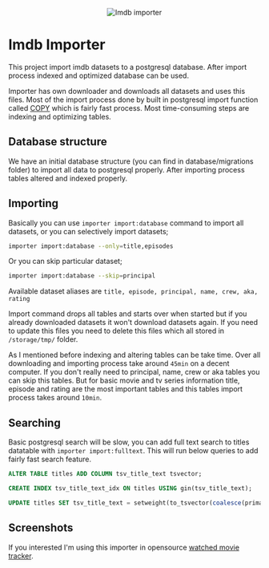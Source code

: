 <p align="center">
    <img title="Imdb importer" src="https://banners.beyondco.de/Imdb%20Importer.png?theme=light&packageManager=composer+require&packageName=xuma%2Fimdb-importer&pattern=architect&style=style_2&description=Download+and+import+imdb+database&md=1&showWatermark=0&fontSize=100px&images=code" />
</p>

# Imdb Importer

This project import imdb datasets to a postgresql database. After import process indexed and optimized database can be used.

Importer has own downloader and downloads all datasets and uses this files. Most of the import process done by built in postgresql import function called [COPY](https://www.postgresql.org/docs/9.2/sql-copy.html) which is fairly fast process. Most time-consuming steps are indexing and optimizing tables.

## Database structure

We have an initial database structure (you can find in database/migrations folder) to import all data to postgresql properly. After importing process tables altered and indexed properly.

## Importing

Basically you can use `importer import:database` command to import all datasets, or you can selectively import datasets;

```bash
importer import:database --only=title,episodes
```

Or you can skip particular dataset;

```bash
importer import:database --skip=principal
```

Available dataset aliases are `title, episode, principal, name, crew, aka, rating`

Import command drops all tables and starts over when started but if you already downloaded datasets it won't download datasets again. If you need to update this files you need to delete this files which all stored in `/storage/tmp/` folder.

As I mentioned before indexing and altering tables can be take time. Over all downloading and importing process take around `45min` on a decent computer. If you don't really need to principal, name, crew or aka tables you can skip this tables. But for basic movie and tv series information title, episode and rating are the most important tables and this tables import process takes around `10min`.

## Searching

Basic postgresql search will be slow, you can add full text search to titles datatable with `importer import:fulltext`. This will run below queries to add fairly fast search feature.

```sql
ALTER TABLE titles ADD COLUMN tsv_title_text tsvector;
```


```sql
CREATE INDEX tsv_title_text_idx ON titles USING gin(tsv_title_text);
```

```sql
UPDATE titles SET tsv_title_text = setweight(to_tsvector(coalesce(primary_title,'')), 'A') || setweight(to_tsvector(coalesce(original_title,'')), 'B');
```

## Screenshots



If you interested I'm using this importer in opensource [watched movie tracker](https://github.com/hakanersu/iwatched).
